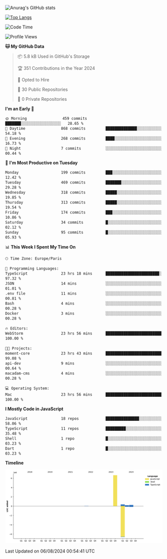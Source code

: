 ![Anurag's GitHub stats](https://github-readme-stats.vercel.app/api?username=sufiane&theme=dark&show_icons=true&count_private=true)


[![Top Langs](https://github-readme-stats.vercel.app/api/top-langs/?username=sufiane&layout=compact)](https://github.com/anuraghazra/github-readme-stats)

<!--START_SECTION:waka-->
![Code Time](http://img.shields.io/badge/Code%20Time-1%2C185%20hrs%2029%20mins-blue)

![Profile Views](http://img.shields.io/badge/Profile%20Views-12-blue)

**🐱 My GitHub Data** 

> 📦 5.8 kB Used in GitHub's Storage 
 > 
> 🏆 351 Contributions in the Year 2024
 > 
> 💼 Opted to Hire
 > 
> 📜 30 Public Repositories 
 > 
> 🔑 0 Private Repositories 
 > 
**I'm an Early 🐤** 

```text
🌞 Morning                459 commits         ███████░░░░░░░░░░░░░░░░░░   28.65 % 
🌆 Daytime                868 commits         ██████████████░░░░░░░░░░░   54.18 % 
🌃 Evening                268 commits         ████░░░░░░░░░░░░░░░░░░░░░   16.73 % 
🌙 Night                  7 commits           ░░░░░░░░░░░░░░░░░░░░░░░░░   00.44 % 
```
📅 **I'm Most Productive on Tuesday** 

```text
Monday                   199 commits         ███░░░░░░░░░░░░░░░░░░░░░░   12.42 % 
Tuesday                  469 commits         ███████░░░░░░░░░░░░░░░░░░   29.28 % 
Wednesday                318 commits         █████░░░░░░░░░░░░░░░░░░░░   19.85 % 
Thursday                 313 commits         █████░░░░░░░░░░░░░░░░░░░░   19.54 % 
Friday                   174 commits         ███░░░░░░░░░░░░░░░░░░░░░░   10.86 % 
Saturday                 34 commits          █░░░░░░░░░░░░░░░░░░░░░░░░   02.12 % 
Sunday                   95 commits          █░░░░░░░░░░░░░░░░░░░░░░░░   05.93 % 
```


📊 **This Week I Spent My Time On** 

```text
🕑︎ Time Zone: Europe/Paris

💬 Programming Languages: 
TypeScript               23 hrs 18 mins      ████████████████████████░   97.32 % 
JSON                     14 mins             ░░░░░░░░░░░░░░░░░░░░░░░░░   01.01 % 
.env file                11 mins             ░░░░░░░░░░░░░░░░░░░░░░░░░   00.81 % 
Bash                     4 mins              ░░░░░░░░░░░░░░░░░░░░░░░░░   00.28 % 
Docker                   3 mins              ░░░░░░░░░░░░░░░░░░░░░░░░░   00.28 % 

🔥 Editors: 
WebStorm                 23 hrs 56 mins      █████████████████████████   100.00 % 

🐱‍💻 Projects: 
moment-core              23 hrs 43 mins      █████████████████████████   99.08 % 
api-dev                  9 mins              ░░░░░░░░░░░░░░░░░░░░░░░░░   00.64 % 
macadam-cms              4 mins              ░░░░░░░░░░░░░░░░░░░░░░░░░   00.28 % 

💻 Operating System: 
Mac                      23 hrs 56 mins      █████████████████████████   100.00 % 
```

**I Mostly Code in JavaScript** 

```text
JavaScript               18 repos            ███████████████░░░░░░░░░░   58.06 % 
TypeScript               11 repos            █████████░░░░░░░░░░░░░░░░   35.48 % 
Shell                    1 repo              █░░░░░░░░░░░░░░░░░░░░░░░░   03.23 % 
Dart                     1 repo              █░░░░░░░░░░░░░░░░░░░░░░░░   03.23 % 
```



**Timeline**

![Lines of Code chart](https://raw.githubusercontent.com/Sufiane/Sufiane/main/assets/bar_graph.png)


 Last Updated on 06/08/2024 00:54:41 UTC
<!--END_SECTION:waka-->


<!--
**Sufiane/sufiane** is a ✨ _special_ ✨ repository because its `README.md` (this file) appears on your GitHub profile.

Here are some ideas to get you started:

- 🔭 I’m currently working on ...
- 🌱 I’m currently learning ...
- 👯 I’m looking to collaborate on ...
- 🤔 I’m looking for help with ...
- 💬 Ask me about ...
- 📫 How to reach me: ...
- 😄 Pronouns: ...
- ⚡ Fun fact: ...
-->
